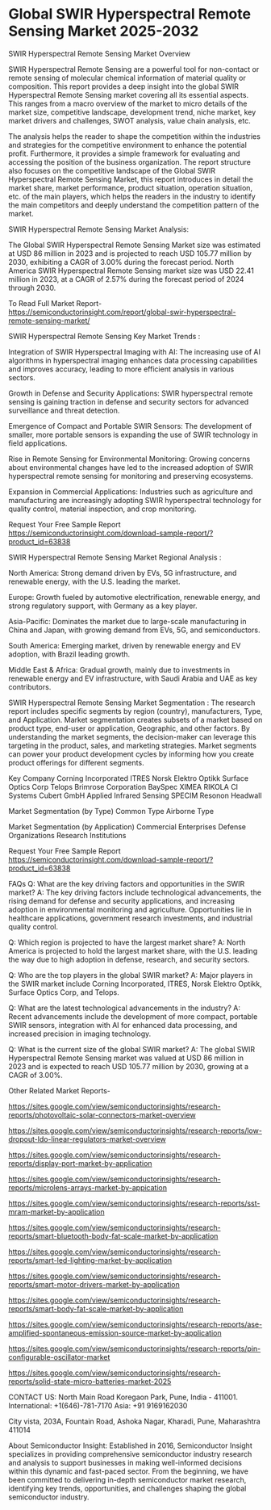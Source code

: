 <h1>Global SWIR Hyperspectral Remote Sensing Market 2025-2032</h1>
SWIR Hyperspectral Remote Sensing Market Overview

SWIR Hyperspectral Remote Sensing are a powerful tool for non-contact or remote sensing of molecular chemical information of material quality or composition. This report provides a deep insight into the global SWIR Hyperspectral Remote Sensing market covering all its essential aspects. This ranges from a macro overview of the market to micro details of the market size, competitive landscape, development trend, niche market, key market drivers and challenges, SWOT analysis, value chain analysis, etc.

The analysis helps the reader to shape the competition within the industries and strategies for the competitive environment to enhance the potential profit. Furthermore, it provides a simple framework for evaluating and accessing the position of the business organization. The report structure also focuses on the competitive landscape of the Global SWIR Hyperspectral Remote Sensing Market, this report introduces in detail the market share, market performance, product situation, operation situation, etc. of the main players, which helps the readers in the industry to identify the main competitors and deeply understand the competition pattern of the market.

SWIR Hyperspectral Remote Sensing Market Analysis:

The Global SWIR Hyperspectral Remote Sensing Market size was estimated at USD 86 million in 2023 and is projected to reach USD 105.77 million by 2030, exhibiting a CAGR of 3.00% during the forecast period. North America SWIR Hyperspectral Remote Sensing market size was USD 22.41 million in 2023, at a CAGR of 2.57% during the forecast period of 2024 through 2030.

To Read Full Market Report-
https://semiconductorinsight.com/report/global-swir-hyperspectral-remote-sensing-market/

SWIR Hyperspectral Remote Sensing Key Market Trends :

Integration of SWIR Hyperspectral Imaging with AI: The increasing use of AI algorithms in hyperspectral imaging enhances data processing capabilities and improves accuracy, leading to more efficient analysis in various sectors.

Growth in Defense and Security Applications: SWIR hyperspectral remote sensing is gaining traction in defense and security sectors for advanced surveillance and threat detection.

Emergence of Compact and Portable SWIR Sensors: The development of smaller, more portable sensors is expanding the use of SWIR technology in field applications.

Rise in Remote Sensing for Environmental Monitoring: Growing concerns about environmental changes have led to the increased adoption of SWIR hyperspectral remote sensing for monitoring and preserving ecosystems.

Expansion in Commercial Applications: Industries such as agriculture and manufacturing are increasingly adopting SWIR hyperspectral technology for quality control, material inspection, and crop monitoring.

Request Your Free Sample Report
https://semiconductorinsight.com/download-sample-report/?product_id=63838

SWIR Hyperspectral Remote Sensing Market Regional Analysis :

North America:
Strong demand driven by EVs, 5G infrastructure, and renewable energy, with the U.S. leading the market.

Europe:
Growth fueled by automotive electrification, renewable energy, and strong regulatory support, with Germany as a key player.

Asia-Pacific:
Dominates the market due to large-scale manufacturing in China and Japan, with growing demand from EVs, 5G, and semiconductors.

South America:
Emerging market, driven by renewable energy and EV adoption, with Brazil leading growth.

Middle East & Africa:
Gradual growth, mainly due to investments in renewable energy and EV infrastructure, with Saudi Arabia and UAE as key contributors.

SWIR Hyperspectral Remote Sensing Market Segmentation :
The research report includes specific segments by region (country), manufacturers, Type, and Application. Market segmentation creates subsets of a market based on product type, end-user or application, Geographic, and other factors. By understanding the market segments, the decision-maker can leverage this targeting in the product, sales, and marketing strategies. Market segments can power your product development cycles by informing how you create product offerings for different segments.

Key Company
Corning Incorporated
ITRES
Norsk Elektro Optikk
Surface Optics Corp
Telops
Brimrose Corporation
BaySpec
XIMEA
RIKOLA
CI Systems
Cubert GmbH
Applied Infrared Sensing
SPECIM
Resonon
Headwall

Market Segmentation (by Type)
Common Type
Airborne Type

Market Segmentation (by Application)
Commercial Enterprises
Defense Organizations
Research Institutions

Request Your Free Sample Report
https://semiconductorinsight.com/download-sample-report/?product_id=63838

FAQs
Q: What are the key driving factors and opportunities in the SWIR market?
A: The key driving factors include technological advancements, the rising demand for defense and security applications, and increasing adoption in environmental monitoring and agriculture. Opportunities lie in healthcare applications, government research investments, and industrial quality control.

Q: Which region is projected to have the largest market share?
A: North America is projected to hold the largest market share, with the U.S. leading the way due to high adoption in defense, research, and security sectors.

Q: Who are the top players in the global SWIR market?
A: Major players in the SWIR market include Corning Incorporated, ITRES, Norsk Elektro Optikk, Surface Optics Corp, and Telops.

Q: What are the latest technological advancements in the industry?
A: Recent advancements include the development of more compact, portable SWIR sensors, integration with AI for enhanced data processing, and increased precision in imaging technology.

Q: What is the current size of the global SWIR market?
A: The global SWIR Hyperspectral Remote Sensing market was valued at USD 86 million in 2023 and is expected to reach USD 105.77 million by 2030, growing at a CAGR of 3.00%.

Other Related Market Reports-

https://sites.google.com/view/semiconductorinsights/research-reports/photovoltaic-solar-connectors-market-overview

https://sites.google.com/view/semiconductorinsights/research-reports/low-dropout-ldo-linear-regulators-market-overview

https://sites.google.com/view/semiconductorinsights/research-reports/display-port-market-by-application

https://sites.google.com/view/semiconductorinsights/research-reports/microlens-arrays-market-by-appication

https://sites.google.com/view/semiconductorinsights/research-reports/sst-mram-market-by-application

https://sites.google.com/view/semiconductorinsights/research-reports/smart-bluetooth-body-fat-scale-market-by-application

https://sites.google.com/view/semiconductorinsights/research-reports/smart-led-lighting-market-by-application

https://sites.google.com/view/semiconductorinsights/research-reports/smart-motor-drivers-market-by-application

https://sites.google.com/view/semiconductorinsights/research-reports/smart-body-fat-scale-market-by-application

https://sites.google.com/view/semiconductorinsights/research-reports/ase-amplified-spontaneous-emission-source-market-by-application

https://sites.google.com/view/semiconductorinsights/research-reports/pin-configurable-oscillator-market

https://sites.google.com/view/semiconductorinsights/research-reports/solid-state-micro-batteries-market-2025

CONTACT US:
North Main Road Koregaon Park, Pune, India - 411001.
International: +1(646)-781-7170
Asia: +91 9169162030

City vista, 203A, Fountain Road, Ashoka Nagar, Kharadi, Pune, Maharashtra 411014

About Semiconductor Insight:
Established in 2016, Semiconductor Insight specializes in providing comprehensive semiconductor industry research and analysis to support businesses in making well-informed decisions within this dynamic and fast-paced sector. From the beginning, we have been committed to delivering in-depth semiconductor market research, identifying key trends, opportunities, and challenges shaping the global semiconductor industry.
